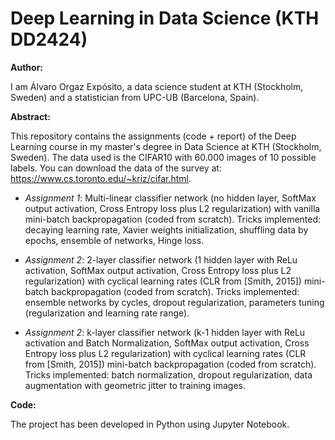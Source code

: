 # Deep Learning in Data Science (KTH DD2424)

**Author:**

I am Álvaro Orgaz Expósito, a data science student at KTH (Stockholm, Sweden) and a statistician from UPC-UB (Barcelona, Spain).

**Abstract:**

This repository contains the assignments (code + report) of the Deep Learning course in my master's degree in Data Science at KTH (Stockholm, Sweden). The data used is the CIFAR10 with 60.000 images of 10 possible labels. You can download the data of the survey at: https://www.cs.toronto.edu/~kriz/cifar.html.

- *Assignment 1*: Multi-linear classifier network (no hidden layer, SoftMax output activation, Cross Entropy loss plus L2 regularization) with vanilla mini-batch backpropagation (coded from scratch). Tricks implemented: decaying learning rate, Xavier weights initialization, shuffling data by epochs, ensemble of networks, Hinge loss.

- *Assignment 2*: 2-layer classifier network (1 hidden layer with ReLu activation, SoftMax output activation, Cross Entropy loss plus L2 regularization) with cyclical learning rates (CLR from [Smith, 2015]) mini-batch backpropagation (coded from scratch). Tricks implemented: ensemble networks by cycles, dropout regularization, parameters tuning (regularization and learning rate range).

- *Assignment 2*: k-layer classifier network (k-1 hidden layer with ReLu activation and Batch Normalization, SoftMax output activation, Cross Entropy loss plus L2 regularization) with cyclical learning rates (CLR from [Smith, 2015]) mini-batch backpropagation (coded from scratch). Tricks implemented: batch normalization, dropout regularization, data augmentation with geometric jitter to training images.

**Code:**

The project has been developed in Python using Jupyter Notebook.
